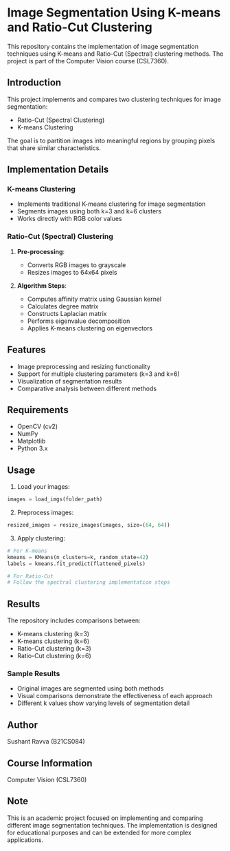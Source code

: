 # Image Segmentation Using K-means and Ratio-Cut Clustering

This repository contains the implementation of image segmentation techniques using K-means and Ratio-Cut (Spectral) clustering methods. The project is part of the Computer Vision course (CSL7360).

## Introduction

This project implements and compares two clustering techniques for image segmentation:
- Ratio-Cut (Spectral Clustering)
- K-means Clustering

The goal is to partition images into meaningful regions by grouping pixels that share similar characteristics.

## Implementation Details

### K-means Clustering
- Implements traditional K-means clustering for image segmentation
- Segments images using both k=3 and k=6 clusters
- Works directly with RGB color values

### Ratio-Cut (Spectral) Clustering
1. **Pre-processing**:
   - Converts RGB images to grayscale
   - Resizes images to 64x64 pixels

2. **Algorithm Steps**:
   - Computes affinity matrix using Gaussian kernel
   - Calculates degree matrix
   - Constructs Laplacian matrix
   - Performs eigenvalue decomposition
   - Applies K-means clustering on eigenvectors

## Features

- Image preprocessing and resizing functionality
- Support for multiple clustering parameters (k=3 and k=6)
- Visualization of segmentation results
- Comparative analysis between different methods

## Requirements

- OpenCV (cv2)
- NumPy
- Matplotlib
- Python 3.x

## Usage

1. Load your images:
```python
images = load_imgs(folder_path)
```

2. Preprocess images:
```python
resized_images = resize_images(images, size=(64, 64))
```

3. Apply clustering:
```python
# For K-means
kmeans = KMeans(n_clusters=k, random_state=42)
labels = kmeans.fit_predict(flattened_pixels)

# For Ratio-Cut
# Follow the spectral clustering implementation steps
```

## Results

The repository includes comparisons between:
- K-means clustering (k=3)
- K-means clustering (k=6)
- Ratio-Cut clustering (k=3)
- Ratio-Cut clustering (k=6)

### Sample Results
- Original images are segmented using both methods
- Visual comparisons demonstrate the effectiveness of each approach
- Different k values show varying levels of segmentation detail

## Author
Sushant Ravva (B21CS084)

## Course Information
Computer Vision (CSL7360)

## Note
This is an academic project focused on implementing and comparing different image segmentation techniques. The implementation is designed for educational purposes and can be extended for more complex applications.
